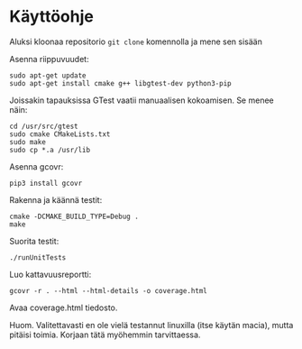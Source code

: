 # Käyttöohje

Aluksi kloonaa repositorio `git clone` komennolla ja mene sen sisään

Asenna riippuvuudet:
```
sudo apt-get update
sudo apt-get install cmake g++ libgtest-dev python3-pip
```

Joissakin tapauksissa GTest vaatii manuaalisen kokoamisen. Se menee näin:
```
cd /usr/src/gtest
sudo cmake CMakeLists.txt
sudo make
sudo cp *.a /usr/lib
```

Asenna gcovr:
```
pip3 install gcovr
```

Rakenna ja käännä testit:
```
cmake -DCMAKE_BUILD_TYPE=Debug .
make
```

Suorita testit:
```
./runUnitTests
```

Luo kattavuusreportti:
```
gcovr -r . --html --html-details -o coverage.html
```

Avaa coverage.html tiedosto.

Huom. Valitettavasti en ole vielä testannut linuxilla (itse käytän macia), mutta pitäisi toimia. Korjaan tätä myöhemmin tarvittaessa.

